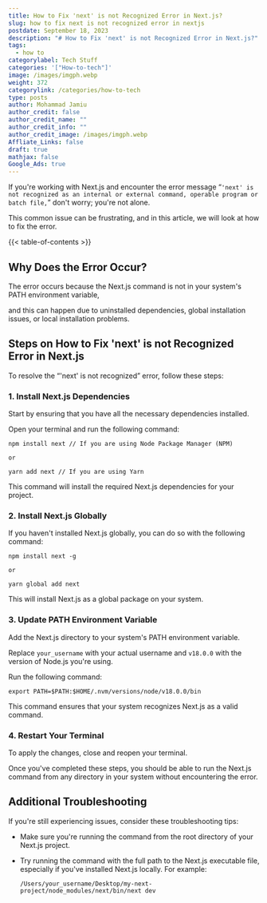 ```yaml
---
title: How to Fix 'next' is not Recognized Error in Next.js?
slug: how to fix next is not recognized error in nextjs
postdate: September 18, 2023
description: "# How to Fix 'next' is not Recognized Error in Next.js?"
tags:
  - how to
categorylabel: Tech Stuff
categories: '["How-to-tech"]'
image: /images/imgph.webp
weight: 372
categorylink: /categories/how-to-tech
type: posts
author: Mohammad Jamiu
author_credit: false
author_credit_name: ""
author_credit_info: ""
author_credit_image: /images/imgph.webp
Affliate_Links: false
draft: true
mathjax: false
Google_Ads: true
---
```

If you're working with Next.js and encounter the error message “`'next' is not recognized as an internal or external command, operable program or batch file,`” don't worry; you're not alone. 

This common issue can be frustrating, and in this article, we will look at how to fix the error.

{{< table-of-contents >}}

## **Why Does the Error Occur?**

The error occurs because the Next.js command is not in your system's PATH environment variable,

and this can happen due to uninstalled dependencies, global installation issues, or local installation problems.

## **Steps on How to Fix 'next' is not Recognized Error in Next.js**

To resolve the “'next' is not recognized” error, follow these steps:

### 1. Install Next.js Dependencies

Start by ensuring that you have all the necessary dependencies installed. 

Open your terminal and run the following command:

```shell
npm install next // If you are using Node Package Manager (NPM)

or

yarn add next // If you are using Yarn

```

This command will install the required Next.js dependencies for your project.

### 2. Install Next.js Globally

If you haven't installed Next.js globally, you can do so with the following command:

```shell
npm install next -g

or

yarn global add next

```

This will install Next.js as a global package on your system.

### 3. Update PATH Environment Variable

Add the Next.js directory to your system's PATH environment variable. 

Replace `your_username` with your actual username and `v18.0.0` with the version of Node.js you're using. 

Run the following command:

```shell
export PATH=$PATH:$HOME/.nvm/versions/node/v18.0.0/bin
```

This command ensures that your system recognizes Next.js as a valid command.

### 4. Restart Your Terminal

To apply the changes, close and reopen your terminal.

Once you've completed these steps, you should be able to run the Next.js command from any directory in your system without encountering the error.

## Additional Troubleshooting

If you're still experiencing issues, consider these troubleshooting tips:

* Make sure you're running the command from the root directory of your Next.js project.
* Try running the command with the full path to the Next.js executable file, especially if you've installed Next.js locally. For example:

  ```shell
  /Users/your_username/Desktop/my-next-project/node_modules/next/bin/next dev
  ```